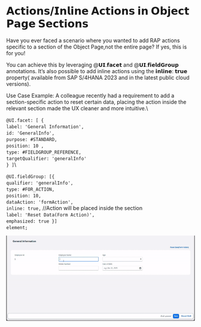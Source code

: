 # 𝗔𝗰𝘁𝗶𝗼𝗻𝘀/𝗜𝗻𝗹𝗶𝗻𝗲 𝗔𝗰𝘁𝗶𝗼𝗻𝘀 𝗶𝗻 𝗢𝗯𝗷𝗲𝗰𝘁 𝗣𝗮𝗴𝗲 𝗦𝗲𝗰𝘁𝗶𝗼𝗻𝘀

Have you ever faced a scenario where you wanted to add RAP actions specific to a section of the Object Page,not the entire page? If yes, this is for you!

You can achieve this by leveraging @𝗨𝗜.𝗳𝗮𝗰𝗲𝘁 and @𝗨𝗜.𝗳𝗶𝗲𝗹𝗱𝗚𝗿𝗼𝘂𝗽 annotations. It’s also possible to add inline actions using the 𝗶𝗻𝗹𝗶𝗻𝗲: 𝘁𝗿𝘂𝗲 property( available from SAP S/4HANA 2023 and in the latest public cloud versions).

Use Case Example: A colleague recently had a requirement to add a section-specific action to reset certain data, placing the action inside the relevant section made the UX cleaner and more intuitive.\

`@UI.facet: [ {`\
 `label: 'General Information',`\
 `id: 'GeneralInfo',`\
 `purpose: #STANDARD,`\
 `position: 10 ,`\
 `type: #FIELDGROUP_REFERENCE,`\
 `targetQualifier: 'generalInfo'`\
 `} ]`\

 `@UI.fieldGroup: [{`\
 `qualifier: 'generalInfo',`\
 `type: #FOR_ACTION,`\
 `position: 10,`\
 `dataAction: 'formAction',`\
 `inline: true,` //Action will be placed inside the section\
 `label: 'Reset Data(Form Action)',`\
 `emphasized: true }]`\
 `element;`

![Inline_Actions_in_Object_Page_Sections ](../src/images/Inline_Actions_in_Object_Page_Sections.gif)
